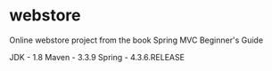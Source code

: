 # webstore
Online webstore project from the book Spring MVC Beginner's Guide

JDK - 1.8
Maven - 3.3.9
Spring - 4.3.6.RELEASE

